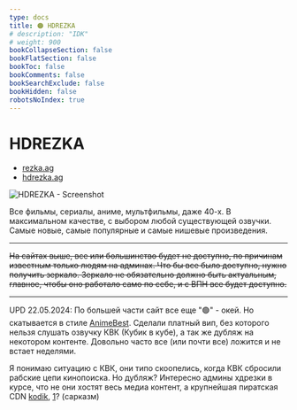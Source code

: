 ```yaml
---
type: docs
title: 🟠 HDREZKA
# description: "IDK"
# weight: 900
bookCollapseSection: false
bookFlatSection: false
bookToc: false
bookComments: false
bookSearchExclude: false
bookHidden: false
robotsNoIndex: true
---
```


# HDREZKA

- [rezka.ag](https://rezka.ag/?nt)
- [hdrezka.ag](https://hdrezka.ag/?nt)

![HDREZKA - Screenshot](@img/hdrezka-screenshot.avif)

Все фильмы, сериалы, аниме, мультфильмы, даже 40-х. В максимальном качестве, с выбором любой существующей озвучки. Самые новые, самые популярные и самые нишевые произведения.

---

~~На сайтах выше, все или большинство будет не доступно, по причинам известным только людям на админах. Что бы все было доступно, нужно получить зеркало. Зеркало не обязательно должно быть актуальным, главное, чтобы оно работало само по себе, и с ВПН все будет доступно.~~

---

UPD 22.05.2024: По большей части сайт все еще "🟢" - окей. Но скатывается в стиле [AnimeBest](../animebest). Сделали платный вип, без которого нельзя слушать озвучку КВК (Кубик в кубе), а так же дубляж на некотором контенте. Довольно часто все (или почти все) ложится и не встает неделями.

Я понимаю ситуацию с КВК, они типо скоопелись, когда КВК сбросили рабские цепи кинопоиска. Но дубляж? Интересно админы хдрезки в курсе, что не они хостят весь медиа контент, а крупнейшая пиратская CDN [kodik](https://bd.kodik.biz/?nt), [1](https://kodik.cc/?nt)? (сарказм)
